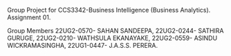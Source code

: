 Group Project for CCS3342-Business Intelligence (Business Analytics).
Assignment 01.

Group Members
22UG2-0570- SAHAN SANDEEPA,
22UG2-0244- SATHIRA GURUGE,
22UG2-0210- WATHSULA EKANAYAKE,
22UG2-0559- ASINDU WICKRAMASINGHA,
22UG1-0447- J.A.S.S. PERERA.
